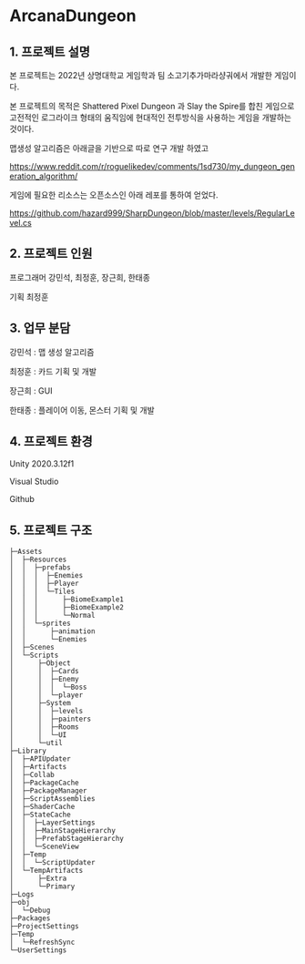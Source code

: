 # ArcanaDungeon
## 1. 프로젝트 설명
본 프로젝트는 2022년 상명대학교 게임학과 팀 소고기추가마라샹궈에서 개발한 게임이다.

본 프로젝트의 목적은 Shattered Pixel Dungeon 과 Slay the Spire를 합친 게임으로 고전적인 로그라이크 형태의 움직임에 현대적인 전투방식을 사용하는 게임을 개발하는 것이다.

맵생성 알고리즘은 아래글을 기반으로 따로 연구 개발 하였고

<https://www.reddit.com/r/roguelikedev/comments/1sd730/my_dungeon_generation_algorithm/>

게임에 필요한 리소스는 오픈소스인 아래 레포를 통하여 얻었다.

<https://github.com/hazard999/SharpDungeon/blob/master/levels/RegularLevel.cs>

## 2. 프로젝트 인원

프로그래머 강민석, 최정훈, 장근희, 한태종 

기획 최정훈

## 3. 업무 분담
강민석 : 맵 생성 알고리즘

최정훈 : 카드 기획 및 개발

장근희 : GUI

한태종 : 플레이어 이동, 몬스터 기획 및 개발

## 4. 프로젝트 환경

Unity 2020.3.12f1

Visual Studio

Github

## 5. 프로젝트 구조 
```
├─Assets
│  ├─Resources
│  │  ├─prefabs
│  │  │  ├─Enemies
│  │  │  ├─Player
│  │  │  └─Tiles
│  │  │      ├─BiomeExample1
│  │  │      ├─BiomeExample2
│  │  │      └─Normal
│  │  └─sprites
│  │      ├─animation
│  │      └─Enemies
│  ├─Scenes
│  └─Scripts
│      ├─Object
│      │  ├─Cards
│      │  ├─Enemy
│      │  │  └─Boss
│      │  └─player
│      ├─System
│      │  ├─levels
│      │  ├─painters
│      │  ├─Rooms
│      │  └─UI
│      └─util
├─Library
│  ├─APIUpdater
│  ├─Artifacts
│  ├─Collab
│  ├─PackageCache
│  ├─PackageManager
│  ├─ScriptAssemblies
│  ├─ShaderCache
│  ├─StateCache
│  │  ├─LayerSettings
│  │  ├─MainStageHierarchy
│  │  ├─PrefabStageHierarchy
│  │  └─SceneView
│  ├─Temp
│  │  └─ScriptUpdater
│  └─TempArtifacts
│      ├─Extra
│      └─Primary
├─Logs
├─obj
│  └─Debug
├─Packages
├─ProjectSettings
├─Temp
│  └─RefreshSync
└─UserSettings
```
